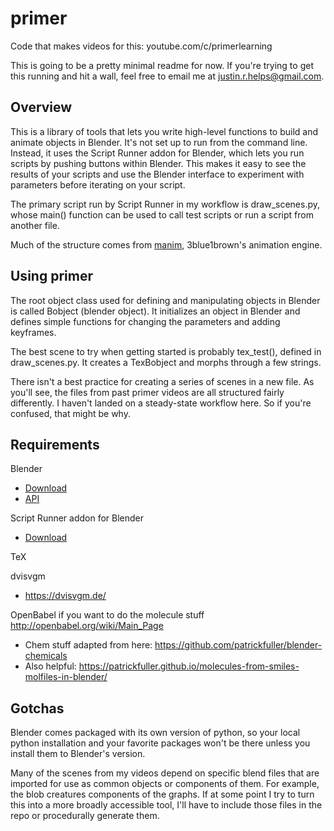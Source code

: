 # primer
Code that makes videos for this: youtube.com/c/primerlearning

This is going to be a pretty minimal readme for now. If you're trying to get this running and hit a wall, feel free to email me at justin.r.helps@gmail.com.

## Overview  
This is a library of tools that lets you write high-level functions to build and animate objects in Blender. It's not set up to run from the command line. Instead, it uses the Script Runner addon for Blender, which lets you run scripts by pushing buttons within Blender. This makes it easy to see the results of your scripts and use the Blender interface to experiment with parameters before iterating on your script.

The primary script run by Script Runner in my workflow is draw_scenes.py, whose main() function can be used to call test scripts or run a script from another file.

Much of the structure comes from [manim](https://github.com/3b1b/manim), 3blue1brown's animation engine.

## Using primer
The root object class used for defining and manipulating objects in Blender is called Bobject (blender object). It initializes an object in Blender and defines simple functions for changing the parameters and adding keyframes.

The best scene to try when getting started is probably tex_test(), defined in draw_scenes.py. It creates a TexBobject and morphs through a few strings.

There isn't a best practice for creating a series of scenes in a new file. As you'll see, the files from past primer videos are all structured fairly differently. I haven't landed on a steady-state workflow here. So if you're confused, that might be why.

## Requirements  
Blender 
- [Download](https://www.blender.org/)  
- [API](https://docs.blender.org/api/2.79/)  

Script Runner addon for Blender 
- [Download](http://goodspiritgraphics.com/software/products/script-runner-addon/)  

TeX  

dvisvgm  
- https://dvisvgm.de/  

OpenBabel if you want to do the molecule stuff http://openbabel.org/wiki/Main_Page  
- Chem stuff adapted from here: https://github.com/patrickfuller/blender-chemicals
- Also helpful: https://patrickfuller.github.io/molecules-from-smiles-molfiles-in-blender/

## Gotchas  
Blender comes packaged with its own version of python, so your local python installation and your favorite packages won't be there unless you install them to Blender's version.

Many of the scenes from my videos depend on specific blend files that are imported for use as common objects or components of them. For example, the blob creatures components of the graphs. If at some point I try to turn this into a more broadly accessible tool, I'll have to include those files in the repo or procedurally generate them.
